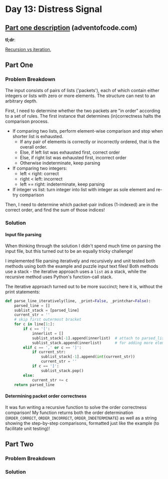 # Day 13: Distress Signal

## [Part one description](https://adventofcode.com/2022/day/13) (adventofcode.com)

**tl;dr**:

[Recursion vs iteration](#input-file-parsing),


## Part One

### Problem Breakdown

The input consists of pairs of lists ('packets'), each of which contain either integers or lists with zero or more elements.  The structure can nest to an arbitrary depth.

First, I need to determine whether the two packets are "in order" according to a set of rules.  The first instance that determines (in)correctness halts the comparison process.
- If comparing two lists, perform element-wise comparison and stop when shorter list is exhausted.
    - If any pair of elements is correctly or incorrectly ordered, that is the overall order.
    - Else, if left list was exhausted first, correct order
    - Else, if right list was exhausted first, incorrect order
    - Otherwise indeterminate, keep parsing
- If comparing two integers:
    - left < right: correct
    - right < left: incorrect
    - left == right: indeterminate, keep parsing
- If integer vs list: turn integer into list with integer as sole element and re-try comparison

Then, I need to determine which packet-pair indices (1-indexed) are in the correct order, and find the sum of those indices!

### Solution

#### Input file parsing

When thinking through the solution I didn't spend much time on parsing the input file, but this turned out to be an equally tricky challenge!

I implemented file parsing iteratively and recursively and unit tested both methods using both the example and puzzle input text files!  Both methods use a stack - the iterative approach uses a `list` as a stack, while the recursive method uses Python's function-call stack.

The iterative approach turned out to be more succinct;  here it is, without the print statements:

```python
def parse_line_iteratively(line, _print=False, _printchar=False):
    parsed_line = []
    sublist_stack = [parsed_line]
    current_str = ''
    # skip first outermost bracket
    for c in line[1:]:
        if c == '[':
            innerlist = []
            sublist_stack[-1].append(innerlist)  # attach to parsed_list
            sublist_stack.append(innerlist)      # for adding more elements
        elif c == ',' or c == ']':
            if current_str:
                sublist_stack[-1].append(int(current_str))
                current_str = ''
            if c == ']':
                sublist_stack.pop()
        else:
            current_str += c
    return parsed_line
```

#### Determining packet order correctness

It was fun writing a recursive function to solve the order correctness comparison!  My function returns both the order determination (`ORDER_CORRECT`, `ORDER_INCORRECT`, `ORDER_INDETERMINATE`) as well as a string showing the step-by-step comparisons, formatted just like the example (to facilitate unit testing)!


## Part Two

### Problem Breakdown

### Solution